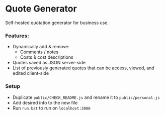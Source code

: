 # Quote Generator

Self-hosted quotation generator for business use.
### Features:
- Dynamically add & remove:
  - Comments / notes
  - Costs & cost descriptions
- Quotes saved as JSON server-side
- List of previously generated quotes that can be access, viewed, and edited client-side

### Setup
- Duplicate `public/CHECK_README.js` and rename it to `public/personal.js`
- Add desired info to the new file
- Run `run.bat` to run on `localhost:3000`
